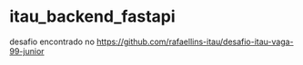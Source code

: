 # itau_backend_fastapi
desafio encontrado no https://github.com/rafaellins-itau/desafio-itau-vaga-99-junior